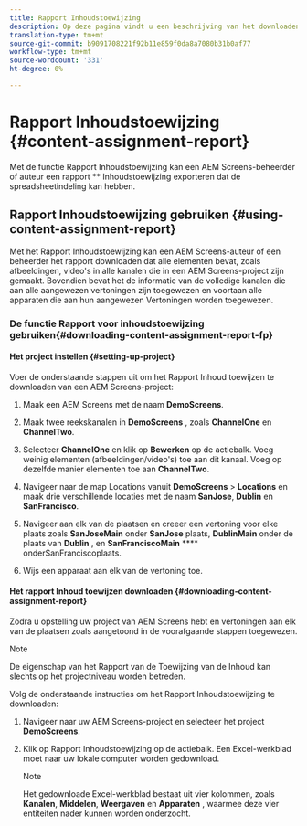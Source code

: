```yaml
---
title: Rapport Inhoudstoewijzing
description: Op deze pagina vindt u een beschrijving van het downloaden en gebruiken van het rapport Inhoudstoewijzing.
translation-type: tm+mt
source-git-commit: b9091708221f92b11e859f0da8a7080b31b0af77
workflow-type: tm+mt
source-wordcount: '331'
ht-degree: 0%

---
```



# Rapport Inhoudstoewijzing {#content-assignment-report}

Met de functie Rapport Inhoudstoewijzing kan een AEM Screens-beheerder of auteur een rapport ** Inhoudstoewijzing exporteren dat de spreadsheetindeling kan hebben.

## Rapport Inhoudstoewijzing gebruiken {#using-content-assignment-report}

Met het Rapport Inhoudstoewijzing kan een AEM Screens-auteur of een beheerder het rapport downloaden dat alle elementen bevat, zoals afbeeldingen, video&#39;s in alle kanalen die in een AEM Screens-project zijn gemaakt. Bovendien bevat het de informatie van de volledige kanalen die aan alle aangewezen vertoningen zijn toegewezen en voortaan alle apparaten die aan hun aangewezen Vertoningen worden toegewezen.

### De functie Rapport voor inhoudstoewijzing gebruiken{#downloading-content-assignment-report-fp}

#### Het project instellen {#setting-up-project}

Voer de onderstaande stappen uit om het Rapport Inhoud toewijzen te downloaden van een AEM Screens-project:

1. Maak een AEM Screens met de naam **DemoScreens**.

1. Maak twee reekskanalen in **DemoScreens** , zoals **ChannelOne** en **ChannelTwo**.

1. Selecteer **ChannelOne** en klik op **Bewerken** op de actiebalk. Voeg weinig elementen (afbeeldingen/video&#39;s) toe aan dit kanaal. Voeg op dezelfde manier elementen toe aan **ChannelTwo**.

1. Navigeer naar de map Locations vanuit **DemoScreens** > **Locations** en maak drie verschillende locaties met de naam **SanJose**, **Dublin** en **SanFrancisco**.

1. Navigeer aan elk van de plaatsen en creeer een vertoning voor elke plaats zoals **SanJoseMain** onder **SanJose** plaats, **DublinMain** onder de plaats van **Dublin** , en **SanFranciscoMain** **** onderSanFranciscoplaats.

1. Wijs een apparaat aan elk van de vertoning toe.

#### Het rapport Inhoud toewijzen downloaden {#downloading-content-assignment-report}

Zodra u opstelling uw project van AEM Screens hebt en vertoningen aan elk van de plaatsen zoals aangetoond in de voorafgaande stappen toegewezen.

>[!NOTE]
>De eigenschap van het Rapport van de Toewijzing van de Inhoud kan slechts op het projectniveau worden betreden.

Volg de onderstaande instructies om het Rapport Inhoudstoewijzing te downloaden:

1. Navigeer naar uw AEM Screens-project en selecteer het project **DemoScreens**.

1. Klik op Rapport Inhoudstoewijzing op de actiebalk. Een Excel-werkblad moet naar uw lokale computer worden gedownload.

   >[!NOTE]
   >Het gedownloade Excel-werkblad bestaat uit vier kolommen, zoals **Kanalen**, **Middelen**, **Weergaven** en **Apparaten** , waarmee deze vier entiteiten nader kunnen worden onderzocht.




